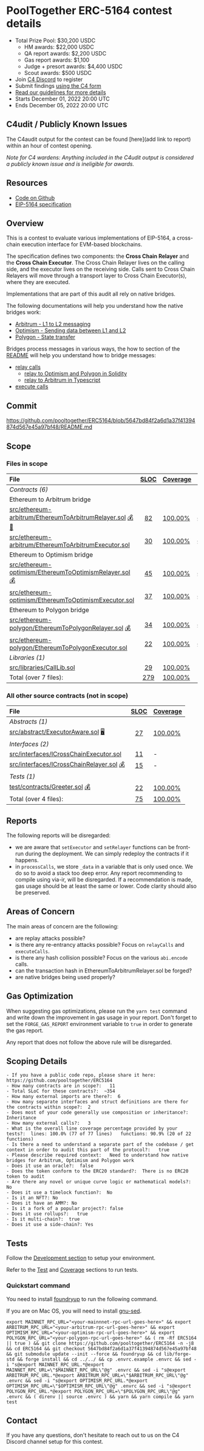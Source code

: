 # PoolTogether ERC-5164 contest details
- Total Prize Pool: $30,200 USDC
  - HM awards: $22,000 USDC
  - QA report awards: $2,200 USDC
  - Gas report awards: $1,100
  - Judge + presort awards: $4,400 USDC
  - Scout awards: $500 USDC
- Join [C4 Discord](https://discord.gg/code4rena) to register
- Submit findings [using the C4 form](https://code4rena.com/contests/2022-12-pooltogether-contest/submit)
- [Read our guidelines for more details](https://docs.code4rena.com/roles/wardens)
- Starts December 01, 2022 20:00 UTC
- Ends December 05, 2022 20:00 UTC

## C4udit / Publicly Known Issues

The C4audit output for the contest can be found [here](add link to report) within an hour of contest opening.

*Note for C4 wardens: Anything included in the C4udit output is considered a publicly known issue and is ineligible for awards.*

## Resources

- [Code on Github](https://github.com/pooltogether/ERC5164/tree/5647bd84f2a6d1a37f41394874d567e45a97bf48)
- [EIP-5164 specification](https://eips.ethereum.org/EIPS/eip-5164)

## Overview

This is a contest to evaluate various implementations of EIP-5164, a cross-chain execution interface for EVM-based blockchains.

The specification defines two components: the **Cross Chain Relayer** and the **Cross Chain Executor**. The Cross Chain Relayer lives on the calling side, and the executor lives on the receiving side. Calls sent to Cross Chain Relayers will move through a transport layer to Cross Chain Executor(s), where they are executed.

Implementations that are part of this audit all rely on native bridges.

The following documentations will help you understand how the native bridges work:
- [Arbitrum - L1 to L2 messaging](https://developer.arbitrum.io/arbos/l1-to-l2-messaging)
- [Optimism - Sending data between L1 and L2](https://community.optimism.io/docs/developers/bridge/messaging/#)
- [Polygon - State transfer](https://wiki.polygon.technology/docs/develop/l1-l2-communication/state-transfer)

Bridges process messages in various ways, the how to section of the [README](https://github.com/pooltogether/ERC5164/tree/5647bd84f2a6d1a37f41394874d567e45a97bf48#how-to-use) will help you understand how to bridge messages:
- [relay calls](https://github.com/pooltogether/ERC5164/tree/5647bd84f2a6d1a37f41394874d567e45a97bf48#relay-calls)
  - [relay to Optimism and Polygon in Solidity](https://github.com/pooltogether/ERC5164/tree/5647bd84f2a6d1a37f41394874d567e45a97bf48#example)
  - [relay to Arbitrum in Typescript](https://github.com/pooltogether/ERC5164/tree/5647bd84f2a6d1a37f41394874d567e45a97bf48#arbitrum-relay)
- [execute calls](https://github.com/pooltogether/ERC5164/tree/5647bd84f2a6d1a37f41394874d567e45a97bf48#execute-calls)

## Commit
https://github.com/pooltogether/ERC5164/blob/5647bd84f2a6d1a37f41394874d567e45a97bf48/README.md

## Scope

### Files in scope

|File|[SLOC](#nowhere "(nSLOC, SLOC, Lines)")|[Coverage](#nowhere "(Lines hit / Total)")|Libraries|
|:-|:-:|:-|:-|
|_Contracts (6)_|
|Ethereum to Arbitrum bridge|
|[src/ethereum-arbitrum/EthereumToArbitrumRelayer.sol](https://github.com/pooltogether/ERC5164/blob/5647bd84f2a6d1a37f41394874d567e45a97bf48/src/ethereum-arbitrum/EthereumToArbitrumRelayer.sol) [💰](#nowhere "Payable Functions") [🧮](#nowhere "Uses Hash-Functions")|[82](#nowhere "(nSLOC:61, SLOC:82, Lines:181)")|[100.00%](#nowhere "(Hit:17 / Total:17)")| [`@arbitrum/*`](https://github.com/OffchainLabs/nitro/tree/1f32bec6b9b228bb2fab4bfa02867716f65d0c5c) |
|[src/ethereum-arbitrum/EthereumToArbitrumExecutor.sol](https://github.com/pooltogether/ERC5164/blob/5647bd84f2a6d1a37f41394874d567e45a97bf48/src/ethereum-arbitrum/EthereumToArbitrumExecutor.sol)|[30](#nowhere "(nSLOC:26, SLOC:30, Lines:70)")|[100.00%](#nowhere "(Hit:9 / Total:9)")| [`@arbitrum/*`](https://github.com/OffchainLabs/nitro/tree/1f32bec6b9b228bb2fab4bfa02867716f65d0c5c)|
|Ethereum to Optimism bridge|
|[src/ethereum-optimism/EthereumToOptimismRelayer.sol](https://github.com/pooltogether/ERC5164/blob/5647bd84f2a6d1a37f41394874d567e45a97bf48/src/ethereum-optimism/EthereumToOptimismRelayer.sol) [💰](#nowhere "Payable Functions")|[45](#nowhere "(nSLOC:41, SLOC:45, Lines:89)")|[100.00%](#nowhere "(Hit:10 / Total:10)")| [`@eth-optimism/*`](https://github.com/ethereum-optimism/optimism/tree/f7dbad0287fd97488e62a3bee53fb3353a6c56b9) |
|[src/ethereum-optimism/EthereumToOptimismExecutor.sol](https://github.com/pooltogether/ERC5164/blob/5647bd84f2a6d1a37f41394874d567e45a97bf48/src/ethereum-optimism/EthereumToOptimismExecutor.sol)|[37](#nowhere "(nSLOC:33, SLOC:37, Lines:86)")|[100.00%](#nowhere "(Hit:10 / Total:10)")| [`@eth-optimism/*`](https://github.com/ethereum-optimism/optimism/tree/f7dbad0287fd97488e62a3bee53fb3353a6c56b9) |
|Ethereum to Polygon bridge|
|[src/ethereum-polygon/EthereumToPolygonRelayer.sol](https://github.com/pooltogether/ERC5164/blob/5647bd84f2a6d1a37f41394874d567e45a97bf48/src/ethereum-polygon/EthereumToPolygonRelayer.sol) [💰](#nowhere "Payable Functions")|[34](#nowhere "(nSLOC:30, SLOC:34, Lines:77)")|[100.00%](#nowhere "(Hit:8 / Total:8)")| [`@maticnetwork/*`](https://github.com/fx-portal/contracts/tree/dc41712b802a65a0cc2d00ec0833da741dd5ba7c) |
|[src/ethereum-polygon/EthereumToPolygonExecutor.sol](https://github.com/pooltogether/ERC5164/blob/5647bd84f2a6d1a37f41394874d567e45a97bf48/src/ethereum-polygon/EthereumToPolygonExecutor.sol)|[22](#nowhere "(nSLOC:18, SLOC:22, Lines:61)")|[100.00%](#nowhere "(Hit:5 / Total:5)")| [`@maticnetwork/*`](https://github.com/fx-portal/contracts/tree/dc41712b802a65a0cc2d00ec0833da741dd5ba7c) |
|_Libraries (1)_|
|[src/libraries/CallLib.sol](https://github.com/pooltogether/ERC5164/blob/5647bd84f2a6d1a37f41394874d567e45a97bf48/src/libraries/CallLib.sol)|[29](#nowhere "(nSLOC:24, SLOC:29, Lines:73)")|[100.00%](#nowhere "(Hit:8 / Total:8)")||
|Total (over 7 files):| [279](#nowhere "(nSLOC:233, SLOC:279, Lines:637)") |[100.00%](#nowhere "Hit:67 / Total:67")|

### All other source contracts (not in scope)
|File|[SLOC](#nowhere "(nSLOC, SLOC, Lines)")|[Coverage](#nowhere "(Lines hit / Total)")|
|:-|:-:|:-|
|_Abstracts (1)_|
|[src/abstract/ExecutorAware.sol](https://github.com/pooltogether/ERC5164/blob/5647bd84f2a6d1a37f41394874d567e45a97bf48/src/abstract/ExecutorAware.sol) [🖥](#nowhere "Uses Assembly")|[27](#nowhere "(nSLOC:27, SLOC:27, Lines:70)")|[100.00%](#nowhere "(Hit:6 / Total:6)")||
|_Interfaces (2)_|
|[src/interfaces/ICrossChainExecutor.sol](https://github.com/pooltogether/ERC5164/blob/5647bd84f2a6d1a37f41394874d567e45a97bf48/src/interfaces/ICrossChainExecutor.sol)|[11](#nowhere "(nSLOC:7, SLOC:11, Lines:34)")|-||
|[src/interfaces/ICrossChainRelayer.sol](https://github.com/pooltogether/ERC5164/blob/5647bd84f2a6d1a37f41394874d567e45a97bf48/src/interfaces/ICrossChainRelayer.sol) [💰](#nowhere "Payable Functions")|[15](#nowhere "(nSLOC:12, SLOC:15, Lines:47)")|-||
|_Tests (1)_|
|[test/contracts/Greeter.sol](https://github.com/pooltogether/ERC5164/blob/5647bd84f2a6d1a37f41394874d567e45a97bf48/test/contracts/Greeter.sol) [💰](#nowhere "Payable Functions")|[22](#nowhere "(SLOC:22)")|[100.00%](#nowhere "(Hit:6 / Total:6)")||
|Total (over 4 files):| [75](#nowhere "(SLOC:75)") |[100.00%](#nowhere "Hit:12 / Total:12")|

## Reports

The following reports will be disregarded:

- we are aware that `setExecutor` and `setRelayer` functions can be front-run during the deployment. We can simply redeploy the contracts if it happens.
- in `processCalls`, we store `_data` in a variable that is only used once. We do so to avoid a stack too deep error. Any report recommending to compile using via-ir, will be disregarded.
If a recommendation is made, gas usage should be at least the same or lower. Code clarity should also be preserved.


## Areas of Concern

The main areas of concern are the following:
- are replay attacks possible?
- is there any re-entrancy attacks possible? Focus on `relayCalls` and `executeCalls`.
- is there any hash collision possible? Focus on the various `abi.encode` calls.
- can the transaction hash in EthereumToArbitrumRelayer.sol be forged?
- are native bridges being used properly?

## Gas Optimization

When suggesting gas optimizations, please run the `yarn test` command and write down the improvement in gas usage in your report. Don't forget to set the `FORGE_GAS_REPORT` environment variable to `true` in order to generate the gas report.

Any report that does not follow the above rule will be disregarded.

## Scoping Details 
```
- If you have a public code repo, please share it here:  https://github.com/pooltogether/ERC5164
- How many contracts are in scope?:   11
- Total SLoC for these contracts?:  ~354
- How many external imports are there?:  6
- How many separate interfaces and struct definitions are there for the contracts within scope?:  2
- Does most of your code generally use composition or inheritance?: Inheritance  
- How many external calls?:   3
- What is the overall line coverage percentage provided by your tests?:  lines: 100.0% (77 of 77 lines)   functions: 90.9% (20 of 22 functions)
- Is there a need to understand a separate part of the codebase / get context in order to audit this part of the protocol?:   true
- Please describe required context:   Need to understand how native bridges for Arbitrum, Optimism and Polygon work
- Does it use an oracle?:  false
- Does the token conform to the ERC20 standard?:  There is no ERC20 token to audit
- Are there any novel or unique curve logic or mathematical models?: No
- Does it use a timelock function?:  No
- Is it an NFT?: No
- Does it have an AMM?: No  
- Is it a fork of a popular project?: false   
- Does it use rollups?:   true
- Is it multi-chain?:  true
- Does it use a side-chain?: Yes
```

## Tests

Follow the [Development section](https://github.com/pooltogether/ERC5164/tree/5647bd84f2a6d1a37f41394874d567e45a97bf48#development) to setup your environment.

Refer to the [Test](https://github.com/pooltogether/ERC5164/tree/5647bd84f2a6d1a37f41394874d567e45a97bf48#test) and [Coverage](https://github.com/pooltogether/ERC5164/tree/5647bd84f2a6d1a37f41394874d567e45a97bf48#coverage) sections to run tests.

### Quickstart command

You need to install [foundryup](https://github.com/foundry-rs/foundry#installation) to run the following command.

If you are on Mac OS, you will need to install [gnu-sed](https://formulae.brew.sh/formula/gnu-sed).

`export MAINNET_RPC_URL="<your-mainnnet-rpc-url-goes-here>" && export ARBITRUM_RPC_URL="<your-arbitrum-rpc-url-goes-here>" && export OPTIMISM_RPC_URL="<your-optimism-rpc-url-goes-here>" && export POLYGON_RPC_URL="<your-polygon-rpc-url-goes-here>" && ( rm -Rf ERC5164 || true ) && git clone https://github.com/pooltogether/ERC5164 -n -j8 && cd ERC5164 && git checkout 5647bd84f2a6d1a37f41394874d567e45a97bf48 && git submodule update --init --force && foundryup && cd lib/forge-std && forge install && cd ../../ && cp .envrc.example .envrc && sed -i "s@export MAINNET_RPC_URL.*@export MAINNET_RPC_URL=\"$MAINNET_RPC_URL\"@g" .envrc && sed -i "s@export ARBITRUM_RPC_URL.*@export ARBITRUM_RPC_URL=\"$ARBITRUM_RPC_URL\"@g" .envrc && sed -i "s@export OPTIMISM_RPC_URL.*@export OPTIMISM_RPC_URL=\"$OPTIMISM_RPC_URL\"@g" .envrc && sed -i "s@export POLYGON_RPC_URL.*@export POLYGON_RPC_URL=\"$POLYGON_RPC_URL\"@g" .envrc && ( direnv || source .envrc ) && yarn && yarn compile && yarn test`

## Contact

If you have any questions, don't hesitate to reach out to us on the C4 Discord channel setup for this contest.
